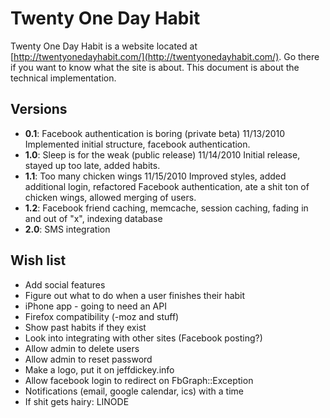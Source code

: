 Twenty One Day Habit
====================

Twenty One Day Habit is a website located at [http://twentyonedayhabit.com/](http://twentyonedayhabit.com/). Go there if you want to know what the site is about. This document is about the technical implementation.

Versions
--------
* **0.1**: Facebook authentication is boring (private beta) 11/13/2010 Implemented initial structure, facebook authentication.
* **1.0**: Sleep is for the weak (public release) 11/14/2010 Initial release, stayed up too late, added habits.
* **1.1**: Too many chicken wings 11/15/2010 Improved styles, added additional login, refactored Facebook authentication, ate a shit ton of chicken wings, allowed merging of users.
* **1.2**: Facebook friend caching, memcache, session caching, fading in and out of "x", indexing database
* **2.0**: SMS integration

Wish list
---------
* Add social features
* Figure out what to do when a user finishes their habit
* iPhone app - going to need an API
* Firefox compatibility (-moz and stuff)
* Show past habits if they exist
* Look into integrating with other sites (Facebook posting?)
* Allow admin to delete users
* Allow admin to reset password
* Make a logo, put it on jeffdickey.info
* Allow facebook login to redirect on FbGraph::Exception
* Notifications (email, google calendar, ics) with a time
* If shit gets hairy: LINODE
